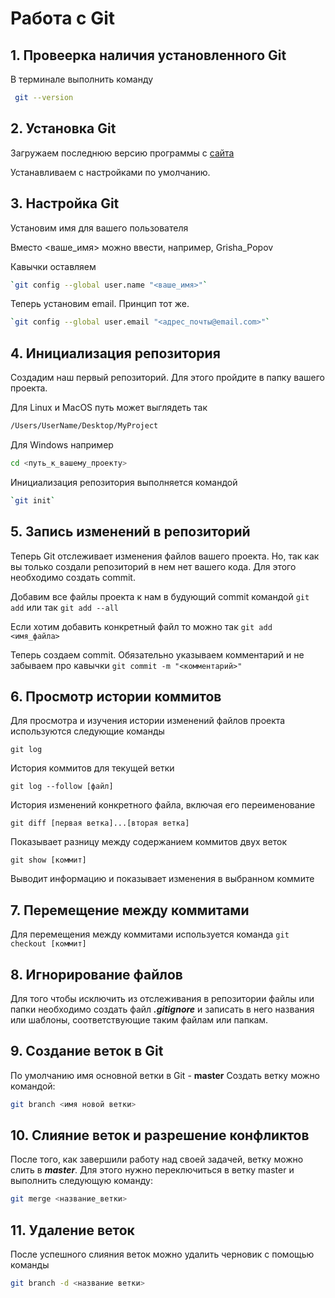 # Работа с Git

## 1. Провеерка наличия установленного Git

В терминале выполнить команду 
```bash
 git --version 
 ```

## 2. Установка Git

Загружаем последнюю версию программы с [сайта](https://git-scm.com/downloads)

Устанавливаем с настройками по умолчанию.

## 3. Настройка Git

Установим имя для вашего пользователя

Вместо <ваше_имя> можно ввести, например, Grisha_Popov

Кавычки оставляем
```bash
`git config --global user.name "<ваше_имя>"`
```

Теперь установим email. Принцип тот же.
```bash
`git config --global user.email "<адрес_почты@email.com>"`
```

## 4. Инициализация репозитория

Создадим наш первый репозиторий. Для этого пройдите в папку вашего проекта.

Для Linux и MacOS путь может выглядеть так 
```bash 
/Users/UserName/Desktop/MyProject
```
Для Windows например 
```bash
cd <путь_к_вашему_проекту>
```
Инициализация репозитория выполняется командой
```bash
`git init`
```

## 5. Запись изменений в репозиторий

Теперь Git отслеживает изменения файлов вашего проекта. Но, так как вы только создали репозиторий в нем нет вашего кода. Для этого необходимо создать commit.

Добавим все файлы проекта к нам в будующий commit командой
`git add` или так
`git add --all`

Если хотим добавить конкретный файл то можно так
`git add <имя_файла>` 

Теперь создаем commit. Обязательно указываем комментарий и не забываем про кавычки `git commit -m "<комментарий>"`

## 6. Просмотр истории коммитов

Для просмотра и изучения истории изменений файлов проекта используются следующие команды

 `git log`

История коммитов для текущей ветки

 `git log --follow [файл]`

История изменений конкретного файла, включая его переименование

`git diff [первая ветка]...[вторая ветка]`

Показывает разницу между содержанием коммитов двух веток

`git show [коммит]`

Выводит информацию и показывает изменения в выбранном коммите

## 7. Перемещение между коммитами

Для перемещения между коммитами используется команда `git checkout [коммит]`

## 8. Игнорирование файлов

Для того чтобы исключить из отслеживания в репозитории файлы или папки необходимо создать файл **_.gitignore_** и записать в него названия или шаблоны, соответствующие таким файлам или папкам.

## 9. Создание веток в Git

По умолчанию имя основной ветки в Git - **master**
Создать ветку можно командой:
```bash
git branch <имя новой ветки>
```
## 10. Слияние веток и разрешение конфликтов

После того, как завершили работу над своей задачей, ветку можно слить в **_master_**. Для этого нужно переключиться в ветку master и выполнить следующую команду:

```bash
git merge <название_ветки>
```
## 11. Удаление веток

После успешного слияния веток можно удалить черновик с помощью команды
```bash
git branch -d <название ветки>
```
